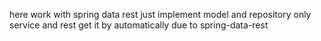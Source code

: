 here work with spring data rest just implement model and repository only 
service and rest get it by automatically  due to spring-data-rest 
